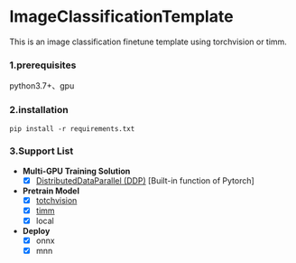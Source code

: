 # ImageClassificationTemplate
This is an image classification finetune template using torchvision or timm.

### 1.prerequisites

python3.7+、gpu

### 2.installation

`pip install -r requirements.txt`

### 3.Support List

- **Multi-GPU Training Solution**
  + [x] [DistributedDataParallel (DDP)](https://pytorch.org/docs/stable/nn.html#distributeddataparallel) [Built-in function of Pytorch]
- **Pretrain Model**
  + [x] [totchvision](https://pytorch.org/vision/stable/index.html)
  + [x] [timm](https://github.com/rwightman/pytorch-image-models)
  + [x] local
- **Deploy**
  + [x] onnx
  + [x] mnn
